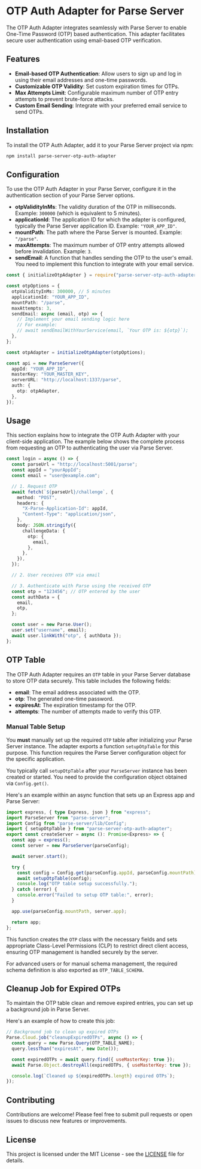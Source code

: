 # OTP Auth Adapter for Parse Server

The OTP Auth Adapter integrates seamlessly with Parse Server to enable One-Time Password (OTP) based authentication. This adapter facilitates secure user authentication using email-based OTP verification.

## Features

- **Email-based OTP Authentication**: Allow users to sign up and log in using their email addresses and one-time passwords.
- **Customizable OTP Validity**: Set custom expiration times for OTPs.
- **Max Attempts Limit**: Configurable maximum number of OTP entry attempts to prevent brute-force attacks.
- **Custom Email Sending**: Integrate with your preferred email service to send OTPs.

## Installation

To install the OTP Auth Adapter, add it to your Parse Server project via npm:

```bash
npm install parse-server-otp-auth-adapter
```

## Configuration

To use the OTP Auth Adapter in your Parse Server, configure it in the authentication section of your Parse Server options.

- **otpValidityInMs**: The validity duration of the OTP in milliseconds. Example: `300000` (which is equivalent to 5 minutes).
- **applicationId**: The application ID for which the adapter is configured, typically the Parse Server application ID. Example: `"YOUR_APP_ID"`.
- **mountPath**: The path where the Parse Server is mounted. Example: `"/parse"`.
- **maxAttempts**: The maximum number of OTP entry attempts allowed before invalidation. Example: `3`.
- **sendEmail**: A function that handles sending the OTP to the user's email. You need to implement this function to integrate with your email service.

```ts
const { initializeOtpAdapter } = require("parse-server-otp-auth-adapter");

const otpOptions = {
  otpValidityInMs: 300000, // 5 minutes
  applicationId: "YOUR_APP_ID",
  mountPath: "/parse",
  maxAttempts: 3,
  sendEmail: async (email, otp) => {
    // Implement your email sending logic here
    // For example:
    // await sendEmailWithYourService(email, `Your OTP is: ${otp}`);
  },
};

const otpAdapter = initializeOtpAdapter(otpOptions);

const api = new ParseServer({
  appId: "YOUR_APP_ID",
  masterKey: "YOUR_MASTER_KEY",
  serverURL: "http://localhost:1337/parse",
  auth: {
    otp: otpAdapter,
  },
});
```

## Usage

This section explains how to integrate the OTP Auth Adapter with your client-side application. The example below shows the complete process from requesting an OTP to authenticating the user via Parse Server.

```ts
const login = async () => {
  const parseUrl = "http://localhost:5001/parse";
  const appId = "yourAppId";
  const email = "user@example.com";

  // 1. Request OTP
  await fetch(`${parseUrl}/challenge`, {
    method: "POST",
    headers: {
      "X-Parse-Application-Id": appId,
      "Content-Type": "application/json",
    },
    body: JSON.stringify({
      challengeData: {
        otp: {
          email,
        },
      },
    }),
  });

  // 2. User receives OTP via email

  // 3. Authenticate with Parse using the received OTP
  const otp = "123456"; // OTP entered by the user
  const authData = {
    email,
    otp,
  };

  const user = new Parse.User();
  user.set("username", email);
  await user.linkWith("otp", { authData });
};
```

## OTP Table

The OTP Auth Adapter requires an `OTP` table in your Parse Server database to store OTP data securely. This table includes the following fields:

- **email**: The email address associated with the OTP.
- **otp**: The generated one-time password.
- **expiresAt**: The expiration timestamp for the OTP.
- **attempts**: The number of attempts made to verify this OTP.

### Manual Table Setup

You **must** manually set up the required `OTP` table after initializing your Parse Server instance. The adapter exports a function `setupOtpTable` for this purpose. This function requires the Parse Server configuration object for the specific application.

You typically call `setupOtpTable` after your `ParseServer` instance has been created or started. You need to provide the configuration object obtained via `Config.get()`.

Here's an example within an async function that sets up an Express app and Parse Server:

```typescript
import express, { type Express, json } from "express";
import ParseServer from "parse-server";
import Config from "parse-server/lib/Config";
import { setupOtpTable } from "parse-server-otp-auth-adapter";
export const createServer = async (): Promise<Express> => {
  const app = express();
  const server = new ParseServer(parseConfig);

  await server.start();

  try {
    const config = Config.get(parseConfig.appId, parseConfig.mountPath);
    await setupOtpTable(config);
    console.log("OTP table setup successfully.");
  } catch (error) {
    console.error("Failed to setup OTP table:", error);
  }

  app.use(parseConfig.mountPath, server.app);

  return app;
};
```

This function creates the `OTP` class with the necessary fields and sets appropriate Class-Level Permissions (CLP) to restrict direct client access, ensuring OTP management is handled securely by the server.

For advanced users or for manual schema management, the required schema definition is also exported as `OTP_TABLE_SCHEMA`.

## Cleanup Job for Expired OTPs

To maintain the OTP table clean and remove expired entries, you can set up a background job in Parse Server.

Here's an example of how to create this job:

```javascript
// Background job to clean up expired OTPs
Parse.Cloud.job("cleanupExpiredOTPs", async () => {
  const query = new Parse.Query(OTP_TABLE_NAME);
  query.lessThan("expiresAt", new Date());

  const expiredOTPs = await query.find({ useMasterKey: true });
  await Parse.Object.destroyAll(expiredOTPs, { useMasterKey: true });

  console.log(`Cleaned up ${expiredOTPs.length} expired OTPs`);
});
```

## Contributing

Contributions are welcome! Please feel free to submit pull requests or open issues to discuss new features or improvements.

## License

This project is licensed under the MIT License - see the [LICENSE](LICENSE) file for details.

